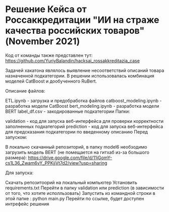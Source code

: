 # Решение Кейса от Россаккредитации "ИИ на страже качества российских товаров" (November 2021)
Код от команды также представлен тут: https://github.com/YuriyBalandin/hacksai_rossakkreditazia_case

Задачей хакатона являлось выявление несоответствий описаний товара назначенной подкатегории. В решении использовалась комбинация моделей CatBoost и дообученного RuBert.

Описание файлов:

ETL.ipynb - загрузка и предобработка файлов
catboost_modeling.ipynb - разработка модели CatBoost
bert_modeling.ipynb - разработка модели BERT
label_df.csv - закодированные подкатегории
Папки:

validation - код для запуска веб-интерфейса для проверки корректности заполненных подкатегорий
prediction - код для запуска веб-интерфейса для предсказания подкатегории по введенному описанию
Перед запуском:

В локально скачанный репозиторий, в папку model6 необзодимо загрузить модель BERT (не помещается на гитхаб из-за большого размера): https://drive.google.com/file/d/11jGomY-cs1L36_Zwam6vY_PPKjjVt7d2/view?usp=sharing

Для запуска:

Скачать репозитоорий на локальный компьютер
Установить requirements.txt
Перейти в папку validation или prediction (в зависимости от того, что хотите исполльзовать)
Запустить из командной строки в этой папке : python main.py
Перейти по ссылке, будет доступен интрефейс решения
